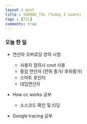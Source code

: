 ```yaml
---
layout : post
title : 190902_TIL (Today I Learn) 
tags : [TIL]
comments: true
---
```

### 오늘 한 일
- 연산자 오버로딩 강의 시청
	- 사용자 정의시 cout 사용
	- 증감 연산자 (전위 증가/ 후위증가)
	- 스마트 포인터
	- 대입연산자

- How cc works 공부
	- 소스코드 확인 및 리딩

- Google tracing 공부


